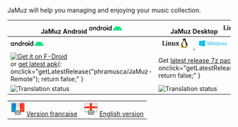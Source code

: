 JaMuz will help you managing and enjoying your music collection.

| JaMuz Android    ![img](img/android75.png)                                                                                                                                                                                                                                            | JaMuz Desktop   ![img](img/linux75.png) , ![img](img/windows75.png)                                                                                                 |
| ------------------------------------------------------------------------------------------------------------------------------------------------------------------------------------------------------------------------------------------------------------ | ------------------------------------------------------------------------------------------------------------- |
| ![img](img/android75.png)                                                                                                                                                                                                                                      | ![img](img/linux75.png) , ![img](img/windows75.png)                                                              |
| [<img src="https://fdroid.gitlab.io/artwork/badge/get-it-on.png" alt="Get it on F-Droid" height="60">](https://f-droid.org/packages/org.phramusca.jamuz/)<BR/>or [get latest apk](#){: onclick="getLatestRelease("phramusca/JaMuz-Remote"); return false;" } | Get [latest release 7z package](#){: onclick="getLatestRelease("phramusca/JaMuz"); return false;" }           |
| <img src="https://hosted.weblate.org/widgets/jamuz-remote/-/translations/multi-auto.svg" alt="Translation status" />                                                                                                                                         | <img src="https://hosted.weblate.org/widgets/jamuz/-/translations/multi-auto.svg" alt="Translation status" /> |

|                                                                 |                                                                 |
| --------------------------------------------------------------- | --------------------------------------------------------------- |
| ![French](img/flag_france.png) [Version française](index_fr.md) | ![English](img/flag_england.png) [English version](index_en.md) |
